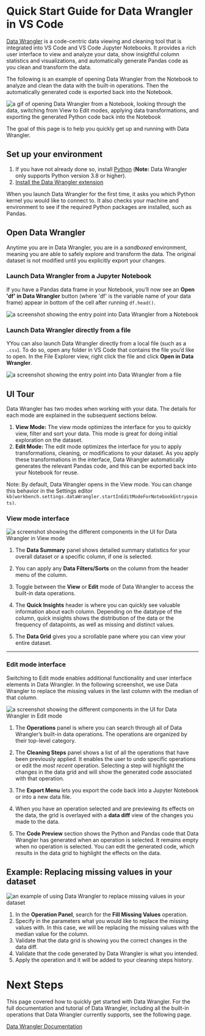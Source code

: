 # Quick Start Guide for Data Wrangler in VS Code

[Data Wrangler](https://marketplace.visualstudio.com/items?itemName=ms-toolsai.datawrangler) is a code-centric data viewing and cleaning tool that is integrated into VS Code and VS Code Jupyter Notebooks. It provides a rich user interface to view and analyze your data, show insightful column statistics and visualizations, and automatically generate Pandas code as you clean and transform the data.

The following is an example of opening Data Wrangler from the Notebook to analyze and clean the data with the built-in operations. Then the automatically generated code is exported back into the Notebook.

![a gif of opening Data Wrangler from a Notebook, looking through the data, switching from View to Edit modes, applying data transformations, and exporting the generated Python code back into the Notebook](https://github.com/microsoft/vscode-docs/assets/15910920/68d4e18f-dd99-4913-91b0-f36092e19a65)

The goal of this page is to help you quickly get up and running with Data Wrangler.

## Set up your environment

1. If you have not already done so, install [Python](https://www.python.org/downloads/)
   (**Note:** Data Wrangler only supports Python version 3.8 or higher).
2. <a class="install-extension-btn" href="vscode:extension/mstools-ai.datawrangler">Install the Data Wrangler extension</a>

When you launch Data Wrangler for the first time, it asks you which Python kernel you would like to connect to. It also checks your machine and environment to see if the required Python packages are installed, such as Pandas.

## Open Data Wrangler

Anytime you are in Data Wrangler, you are in a *sandboxed* environment, meaning you are able to safely explore and transform the data. The original dataset is not modified until you explicitly export your changes.

### Launch Data Wrangler from a Jupyter Notebook

If you have a Pandas data frame in your Notebook, you’ll now see an **Open 'df' in Data Wrangler** button (where 'df' is the variable name of your data frame) appear in bottom of the cell after running `df.head()`.

![a screenshot showing the entry point into Data Wrangler from a Notebook](https://github.com/microsoft/vscode-docs/assets/15910920/9013003c-4247-4e1b-85a4-4b83056a0ac7)

### Launch Data Wrangler directly from a file

YYou can also launch Data Wrangler directly from a local file (such as a `.csv`). To do so, open any folder in VS Code that contains the file you’d like to open. In the File Explorer view, right click the file and click **Open in Data Wrangler**.

![a screenshot showing the entry point into Data Wrangler from a file](https://github.com/microsoft/vscode-docs/assets/15910920/517e1e29-ba45-4e24-87fb-adb53a6207f1)

## UI Tour

Data Wrangler has two modes when working with your data. The details for each mode are explained in the subsequent sections below.

1. **View Mode:** The view mode optimizes the interface for you to quickly view, filter and sort your data. This mode is great for doing initial exploration on the dataset.
2. **Edit Mode:** The edit mode optimizes the interface for you to apply transformations, cleaning, or modifications to your dataset. As you apply these transformations in the interface, Data Wrangler automatically generates the relevant Pandas code, and this can be exported back into your Notebook for reuse.

Note: By default, Data Wrangler opens in the View mode. You can change this behavior in the Settings editor `kb(workbench.settings.dataWrangler.startInEditModeForNotebookEntrypoints)`.

### View mode interface

![a screenshot showing the different components in the UI for Data Wrangler in View mode](https://github.com/microsoft/vscode-docs/assets/15910920/16d7d4d9-63e8-459f-9b7c-5bb1908b245d)

1. The **Data Summary** panel shows detailed summary statistics for your overall dataset or a specific column, if one is selected.

2. You can apply any **Data Filters/Sorts** on the column from the header menu of the column.

3. Toggle between the **View** or **Edit** mode of Data Wrangler to access the built-in data operations.

4.  The **Quick Insights** header is where you can quickly see valuable information about each column. Depending on the datatype of the column, quick insights shows the distribution of the data or the frequency of datapoints, as well as missing and distinct values.

5. The **Data Grid** gives you a scrollable pane where you can view your entire dataset.

---

### Edit mode interface

Switching to Edit mode enables additional functionality and user interface elements in Data Wrangler. In the following screenshot, we use Data Wrangler to replace the missing values in the last column with the median of that column.

![a screenshot showing the different components in the UI for Data Wrangler in Edit mode](https://github.com/microsoft/vscode-docs/assets/15910920/8ec458aa-556d-4f03-beda-c86898d97112)


1. The **Operations** panel is where you can search through all of Data Wrangler’s built-in data operations. The operations are organized by their top-level category.

2. The **Cleaning Steps** panel shows a list of all the operations that have been previously applied. It enables the user to undo specific operations or edit the *most recent* operation. Selecting a step will highlight the changes in the data grid and will show the generated code associated with that operation.

3. The **Export Menu** lets you export the code back into a Jupyter Notebook or into a new data file.

4. When you have an operation selected and are previewing its effects on the data, the grid is overlayed with a **data diff** view of the changes you made to the data.

5. The **Code Preview** section shows the Python and Pandas code that Data Wrangler has generated when an operation is selected. It remains empty when no operation is selected. You can edit the generated code, which results in the data grid to highlight the effects on the data.

## Example: Replacing missing values in your dataset

![an example of using Data Wrangler to replace missing values in your dataset](https://github.com/microsoft/vscode-docs/assets/15910920/2235a291-e26f-4741-b5fc-bd570c8f66d1)

1. In the **Operation Panel**, search for the **Fill Missing Values** operation.
2. Specify in the parameters what you would like to replace the missing values with. In this case, we will be replacing the missing values with the median value for the column.
3. Validate that the data grid is showing you the correct changes in the data diff.
4. Validate that the code generated by Data Wrangler is what you intended.
5. Apply the operation and it will be added to your cleaning steps history.

# Next Steps

This page covered how to quickly get started with Data Wrangler. For the full documentation and tutorial of Data Wrangler, including all the built-in operations that Data Wrangler currently supports, see the following page.

[Data Wrangler Documentation]()